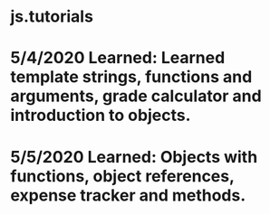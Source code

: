 # js.tutorials

# 5/4/2020 Learned: Learned template strings, functions and arguments, grade calculator and introduction to objects.
# 5/5/2020 Learned: Objects with functions, object references, expense tracker and methods.